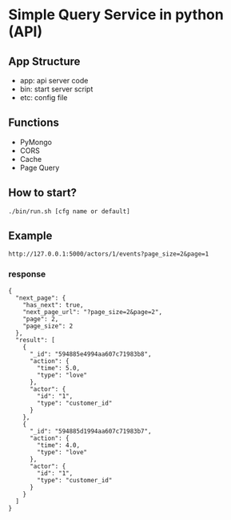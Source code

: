 # Simple Query Service in python (API)
## App Structure
* app: api server code
* bin: start server script
* etc: config file

## Functions
* PyMongo
* CORS
* Cache
* Page Query

## How to start?
```
./bin/run.sh [cfg name or default]
```

## Example
```
http://127.0.0.1:5000/actors/1/events?page_size=2&page=1
```

### response
```
{
  "next_page": {
    "has_next": true, 
    "next_page_url": "?page_size=2&page=2", 
    "page": 2, 
    "page_size": 2
  }, 
  "result": [
    {
      "_id": "594885e4994aa607c71983b8", 
      "action": {
        "time": 5.0, 
        "type": "love"
      }, 
      "actor": {
        "id": "1", 
        "type": "customer_id"
      }
    }, 
    {
      "_id": "594885d1994aa607c71983b7", 
      "action": {
        "time": 4.0, 
        "type": "love"
      }, 
      "actor": {
        "id": "1", 
        "type": "customer_id"
      }
    }
  ]
}
```
